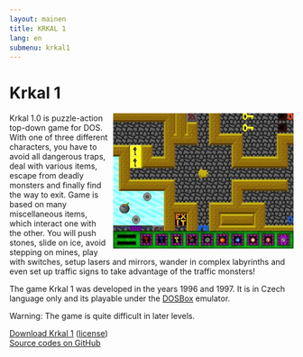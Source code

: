```yaml
---
layout: mainen
title: KRKAL 1
lang: en
submenu: krkal1
---
```

# Krkal 1

<img src="/img/galerie/img/Krka1FL.jpg" style="float:right;margin-left:10px;" alt="level"/>
Krkal 1.0 is puzzle-action top-down game for DOS.  
With one of three different characters, you have to avoid all dangerous traps, deal with various items, escape from deadly monsters and finally find the way to exit. 
Game is based on many miscellaneous items, which interact one with the other. You will push stones, slide on ice, 
avoid stepping on mines, play with switches, setup lasers and mirrors, wander in complex labyrinths and even 
set up traffic signs to take advantage of the traffic monsters!

The game Krkal 1 was developed in the years 1996 and 1997. It is in Czech language only and its playable under the [DOSBox](http://www.dosbox.com/) emulator.
   
Warning: The game is quite difficult in later levels.
   
[Download Krkal 1]({{site.data.constants.krkal1DownloadUrl}}) ([license](/en/download.html))  
[Source codes on GitHub](https://github.com/HonzaMD/Krkal1)

